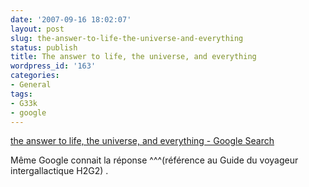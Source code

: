 ```yaml
---
date: '2007-09-16 18:02:07'
layout: post
slug: the-answer-to-life-the-universe-and-everything
status: publish
title: The answer to life, the universe, and everything
wordpress_id: '163'
categories:
- General
tags:
- G33k
- google
---
```


[the answer to life, the universe, and everything - Google Search](http://www.google.com/search?hl=en&q=the+answer+to+life%2C+the+universe%2C+and+everything&btnG=Google+Search)

Même Google connait la réponse ^^^(référence au Guide du voyageur intergallactique H2G2) .
